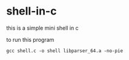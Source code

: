 # shell-in-c

this is a simple mini shell in c 

to run this program 

``` gcc shell.c -o shell libparser_64.a -no-pie ```
